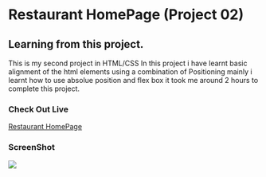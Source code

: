 # Restaurant HomePage (Project 02)

## Learning from this project.

This is my second project in HTML/CSS
In this project i have learnt basic alignment of the html elements using a combination of Positioning mainly i learnt how to use absolue position and flex box it took me around 2 hours to complete this project.


### Check Out Live
 [Restaurant HomePage](https://a-restaurant-home-page.netlify.app/)

### ScreenShot

![](/Screenshot%202022-08-01%20at%2022.15.08.png)



